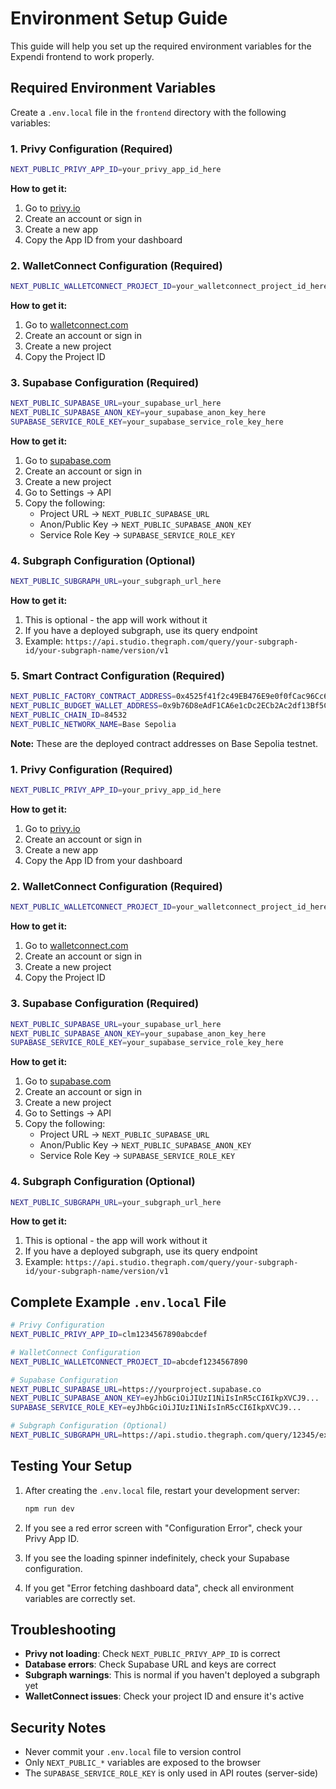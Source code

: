 # Environment Setup Guide

This guide will help you set up the required environment variables for the Expendi frontend to work properly.

## Required Environment Variables

Create a `.env.local` file in the `frontend` directory with the following variables:

### 1. Privy Configuration (Required)
```bash
NEXT_PUBLIC_PRIVY_APP_ID=your_privy_app_id_here
```
**How to get it:**
1. Go to [privy.io](https://privy.io)
2. Create an account or sign in
3. Create a new app
4. Copy the App ID from your dashboard



### 2. WalletConnect Configuration (Required)
```bash
NEXT_PUBLIC_WALLETCONNECT_PROJECT_ID=your_walletconnect_project_id_here
```
**How to get it:**
1. Go to [walletconnect.com](https://walletconnect.com)
2. Create an account or sign in
3. Create a new project
4. Copy the Project ID

### 3. Supabase Configuration (Required)
```bash
NEXT_PUBLIC_SUPABASE_URL=your_supabase_url_here
NEXT_PUBLIC_SUPABASE_ANON_KEY=your_supabase_anon_key_here
SUPABASE_SERVICE_ROLE_KEY=your_supabase_service_role_key_here
```
**How to get it:**
1. Go to [supabase.com](https://supabase.com)
2. Create an account or sign in
3. Create a new project
4. Go to Settings → API
5. Copy the following:
   - Project URL → `NEXT_PUBLIC_SUPABASE_URL`
   - Anon/Public Key → `NEXT_PUBLIC_SUPABASE_ANON_KEY`
   - Service Role Key → `SUPABASE_SERVICE_ROLE_KEY`

### 4. Subgraph Configuration (Optional)
```bash
NEXT_PUBLIC_SUBGRAPH_URL=your_subgraph_url_here
```
**How to get it:**
1. This is optional - the app will work without it
2. If you have a deployed subgraph, use its query endpoint
3. Example: `https://api.studio.thegraph.com/query/your-subgraph-id/your-subgraph-name/version/v1`

### 5. Smart Contract Configuration (Required)
```bash
NEXT_PUBLIC_FACTORY_CONTRACT_ADDRESS=0x4525f41f2c49EB476E9e0f0fCac96Cc6eec16ea7
NEXT_PUBLIC_BUDGET_WALLET_ADDRESS=0x9b76D8eAdF1CA6e1cDc2ECb2Ac2df13Bf5CF068C
NEXT_PUBLIC_CHAIN_ID=84532
NEXT_PUBLIC_NETWORK_NAME=Base Sepolia
```
**Note:** These are the deployed contract addresses on Base Sepolia testnet.

### 1. Privy Configuration (Required)
```bash
NEXT_PUBLIC_PRIVY_APP_ID=your_privy_app_id_here
```
**How to get it:**
1. Go to [privy.io](https://privy.io)
2. Create an account or sign in
3. Create a new app
4. Copy the App ID from your dashboard

### 2. WalletConnect Configuration (Required)
```bash
NEXT_PUBLIC_WALLETCONNECT_PROJECT_ID=your_walletconnect_project_id_here
```
**How to get it:**
1. Go to [walletconnect.com](https://walletconnect.com)
2. Create an account or sign in
3. Create a new project
4. Copy the Project ID

### 3. Supabase Configuration (Required)
```bash
NEXT_PUBLIC_SUPABASE_URL=your_supabase_url_here
NEXT_PUBLIC_SUPABASE_ANON_KEY=your_supabase_anon_key_here
SUPABASE_SERVICE_ROLE_KEY=your_supabase_service_role_key_here
```
**How to get it:**
1. Go to [supabase.com](https://supabase.com)
2. Create an account or sign in
3. Create a new project
4. Go to Settings → API
5. Copy the following:
   - Project URL → `NEXT_PUBLIC_SUPABASE_URL`
   - Anon/Public Key → `NEXT_PUBLIC_SUPABASE_ANON_KEY`
   - Service Role Key → `SUPABASE_SERVICE_ROLE_KEY`

### 4. Subgraph Configuration (Optional)
```bash
NEXT_PUBLIC_SUBGRAPH_URL=your_subgraph_url_here
```
**How to get it:**
1. This is optional - the app will work without it
2. If you have a deployed subgraph, use its query endpoint
3. Example: `https://api.studio.thegraph.com/query/your-subgraph-id/your-subgraph-name/version/v1`

## Complete Example `.env.local` File

```bash
# Privy Configuration
NEXT_PUBLIC_PRIVY_APP_ID=clm1234567890abcdef

# WalletConnect Configuration
NEXT_PUBLIC_WALLETCONNECT_PROJECT_ID=abcdef1234567890

# Supabase Configuration
NEXT_PUBLIC_SUPABASE_URL=https://yourproject.supabase.co
NEXT_PUBLIC_SUPABASE_ANON_KEY=eyJhbGciOiJIUzI1NiIsInR5cCI6IkpXVCJ9...
SUPABASE_SERVICE_ROLE_KEY=eyJhbGciOiJIUzI1NiIsInR5cCI6IkpXVCJ9...

# Subgraph Configuration (Optional)
NEXT_PUBLIC_SUBGRAPH_URL=https://api.studio.thegraph.com/query/12345/expendi-subgraph/v1
```

## Testing Your Setup

1. After creating the `.env.local` file, restart your development server:
   ```bash
   npm run dev
   ```

2. If you see a red error screen with "Configuration Error", check your Privy App ID.

3. If you see the loading spinner indefinitely, check your Supabase configuration.

4. If you get "Error fetching dashboard data", check all environment variables are correctly set.

## Troubleshooting

- **Privy not loading**: Check `NEXT_PUBLIC_PRIVY_APP_ID` is correct
- **Database errors**: Check Supabase URL and keys are correct
- **Subgraph warnings**: This is normal if you haven't deployed a subgraph yet
- **WalletConnect issues**: Check your project ID and ensure it's active

## Security Notes

- Never commit your `.env.local` file to version control
- Only `NEXT_PUBLIC_*` variables are exposed to the browser
- The `SUPABASE_SERVICE_ROLE_KEY` is only used in API routes (server-side) 